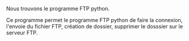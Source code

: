 Nous trouvons le programme FTP python.

Ce programme permet le programme FTP python de faire la connexion, l'envoie du fichier FTP, création de dossier, supprimer le dosssier sur le serveur FTP.
